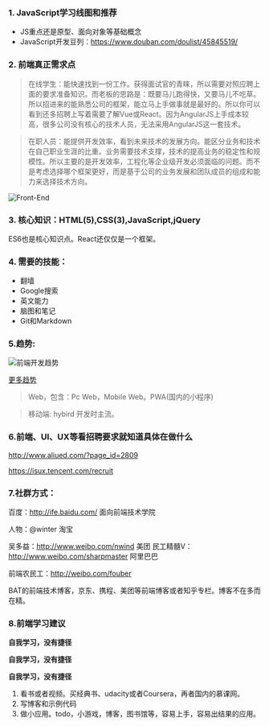 ### 1. JavaScript学习线图和推荐
 * JS重点还是原型、面向对象等基础概念
 * JavaScript开发豆列：https://www.douban.com/doulist/45845519/

### 2. 前端真正需求点

> 在线学生：能快速找到一份工作。获得面试官的青睐，所以需要对照应聘上面的要求准备知识。而老板的思路是：既要马儿跑得快，又要马儿不吃草。所以招进来的能熟悉公司的框架，能立马上手做事就是最好的。所以你可以看到还多招聘上写着需要了解Vue或React。因为AngularJS上手成本较高，很多公司没有核心的技术人员，无法采用AngularJS这一套技术。

> 在职人员：能提供开发效率，看到未来技术的发展方向。能区分业务和技术在自己职业生涯的比重。业务需要技术支撑，技术的提高业务的稳定性和规模性。所以主要的是开发效率，工程化等企业级开发必须面临的问题。而不是考虑选择哪个框架更好，而是基于公司的业务发展和团队成员的组成和能力来选择技术方向。

![Front-End](https://camo.githubusercontent.com/97fb789b1d444496c002e3af520656720df4f7a7/68747470733a2f2f692e696d6775722e636f6d2f426551774c74472e706e67)

### 3. 核心知识：HTML(5),CSS(3),JavaScript,jQuery

ES6也是核心知识点。React还仅仅是一个框架。

### 4. 需要的技能：
* 翻墙
* Google搜索
* 英文能力
* 脑图和笔记
* Git和Markdown


### 5.趋势:
![前端开发趋势](https://cloud.githubusercontent.com/assets/966009/25263879/75801410-2695-11e7-9434-7e91750d7043.png)

[更多趋势](https://stateofdev.com/c/frontend)

> Web，包含：Pc Web，Mobile Web。PWA(国内的小程序)

> 移动端: hybird 开发时主流。


### 6.前端、UI、UX等看招聘要求就知道具体在做什么
http://www.aliued.com/?page_id=2809

https://isux.tencent.com/recruit

### 7.社群方式：

百度：http://ife.baidu.com/ 面向前端技术学院

人物：@winter  淘宝

吴多益：http://www.weibo.com/nwind 美团
民工精髓V：http://www.weibo.com/sharpmaster 阿里巴巴 

前端农民工：http://weibo.com/fouber

BAT的前端技术博客，京东、携程、美团等前端博客或者知乎专栏。博客不在多而在精。

### 8.前端学习建议
**自我学习，没有捷径**

**自我学习，没有捷径**

**自我学习，没有捷径**

1. 看书或者视频。买经典书、udacity或者Coursera，再者国内的慕课网。
2. 写博客和示例代码
3. 做小应用。todo，小游戏，博客，图书馆等，容易上手，容易出结果的应用。
